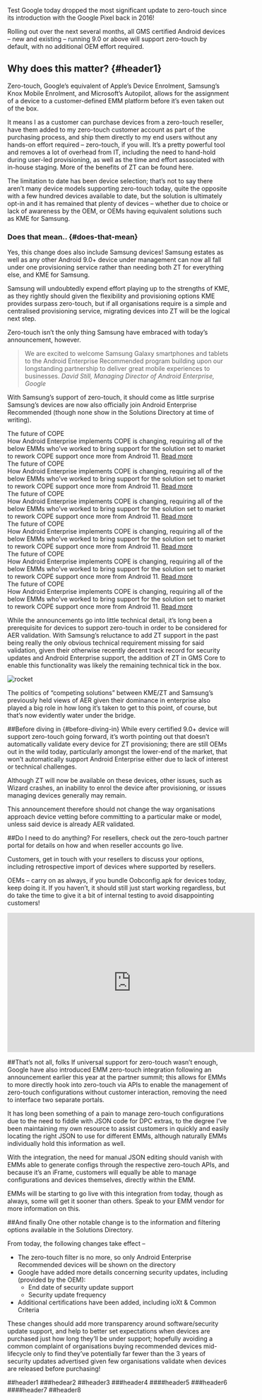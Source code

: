 Test Google today dropped the most significant update to zero-touch since its introduction with the Google Pixel back in 2016!

Rolling out over the next several months, all GMS certified Android devices – new and existing – running 9.0 or above will support zero-touch by default, with no additional OEM effort required.

## Why does this matter? {#header1}
Zero-touch, Google’s equivalent of Apple’s Device Enrolment, Samsung’s Knox Mobile Enrolment, and Microsoft’s Autopilot, allows for the assignment of a device to a customer-defined EMM platform before it’s even taken out of the box.

It means I as a customer can purchase devices from a zero-touch reseller, have them added to my zero-touch customer account as part of the purchasing process, and ship them directly to my end users without any hands-on effort required – zero-touch, if you will. It’s a pretty powerful tool and removes a lot of overhead from IT, including the need to hand-hold during user-led provisioning, as well as the time and effort associated with in-house staging. More of the benefits of ZT can be found here.

The limitation to date has been device selection; that’s not to say there aren’t many device models supporting zero-touch today, quite the opposite with a few hundred devices available to date, but the solution is ultimately opt-in and it has remained that plenty of devices – whether due to choice or lack of awareness by the OEM, or OEMs having equivalent solutions such as KME for Samsung.

### Does that mean.. {#does-that-mean}
Yes, this change does also include Samsung devices! Samsung estates as well as any other Android 9.0+ device under management can now all fall under one provisioning service rather than needing both ZT for everything else, and KME for Samsung.

Samsung will undoubtedly expend effort playing up to the strengths of KME, as they rightly should given the flexibility and provisioning options KME provides surpass zero-touch, but if all organisations require is a simple and centralised provisioning service, migrating devices into ZT will be the logical next step.

Zero-touch isn’t the only thing Samsung have embraced with today’s announcement, however.

> We are excited to welcome Samsung Galaxy smartphones and tablets to the Android Enterprise Recommended program building upon our longstanding partnership to deliver great mobile experiences to businesses.
> <cite> David Still, Managing Director of Android Enterprise, Google </cite>

With Samsung’s support of zero-touch, it should come as little surprise Samsung’s devices are now also officially join Android Enterprise Recommended (though none show in the Solutions Directory at time of writing).

<div class="callout callout-warning">
	<div class="callout-heading">The future of COPE</div>
	How Android Enterprise implements COPE is changing, requiring all of the below EMMs who’ve worked to bring support for the solution set to market to rework COPE support once more from Android 11.
	<a href="/2020/02/android-enterprise-in-11-google-reduces-visibility-and-control-with-cope-to-bolster-privacy/">Read more</a>
</div>

<div class="callout callout-danger">
	<div class="callout-heading">The future of COPE</div>
	How Android Enterprise implements COPE is changing, requiring all of the below EMMs who’ve worked to bring support for the solution set to market to rework COPE support once more from Android 11.
	<a href="/2020/02/android-enterprise-in-11-google-reduces-visibility-and-control-with-cope-to-bolster-privacy/">Read more</a>
</div>

<div class="callout callout-info">
	<div class="callout-heading">The future of COPE</div>
	How Android Enterprise implements COPE is changing, requiring all of the below EMMs who’ve worked to bring support for the solution set to market to rework COPE support once more from Android 11.
	<a href="/2020/02/android-enterprise-in-11-google-reduces-visibility-and-control-with-cope-to-bolster-privacy/">Read more</a>
</div>

<div class="callout callout-success">
	<div class="callout-heading">The future of COPE</div>
	How Android Enterprise implements COPE is changing, requiring all of the below EMMs who’ve worked to bring support for the solution set to market to rework COPE support once more from Android 11.
	<a href="/2020/02/android-enterprise-in-11-google-reduces-visibility-and-control-with-cope-to-bolster-privacy/">Read more</a>
</div>

<div class="callout callout-primary">
	<div class="callout-heading">The future of COPE</div>
	How Android Enterprise implements COPE is changing, requiring all of the below EMMs who’ve worked to bring support for the solution set to market to rework COPE support once more from Android 11.
	<a href="/2020/02/android-enterprise-in-11-google-reduces-visibility-and-control-with-cope-to-bolster-privacy/">Read more</a>
</div>

<div class="callout callout-dark">
	<div class="callout-heading">The future of COPE</div>
	How Android Enterprise implements COPE is changing, requiring all of the below EMMs who’ve worked to bring support for the solution set to market to rework COPE support once more from Android 11.
	<a href="/2020/02/android-enterprise-in-11-google-reduces-visibility-and-control-with-cope-to-bolster-privacy/">Read more</a>
</div>

While the announcements go into little technical detail, it’s long been a prerequisite for devices to support zero-touch in order to be considered for AER validation. With Samsung’s reluctance to add ZT support in the past being really the only obvious technical requirement missing for said validation, given their otherwise recently decent track record for security updates and Android Enterprise support, the addition of ZT in GMS Core to enable this functionality was likely the remaining technical tick in the box.

![rocket](https://media.timeout.com/images/105653190/image.jpg)

The politics of “competing solutions” between KME/ZT and Samsung’s previously held views of AER given their dominance in enterprise also played a big role in how long it’s taken to get to this point, of course, but that’s now evidently water under the bridge.

##Before diving in {#before-diving-in}
While every certified 9.0+ device will support zero-touch going forward, it’s worth pointing out that doesn’t automatically validate every device for ZT provisioning; there are still OEMs out in the wild today, particularly amongst the lower-end of the market, that won’t automatically support Android Enterprise either due to lack of interest or technical challenges.

Although ZT will now be available on these devices, other issues, such as Wizard crashes, an inability to enrol the device after provisioning, or issues managing devices generally may remain.

This announcement therefore should not change the way organisations approach device vetting before committing to a particular make or model, unless said device is already AER validated.

##Do I need to do anything?
For resellers, check out the zero-touch partner portal for details on how and when reseller accounts go live.

Customers, get in touch with your resellers to discuss your options, including retrospective import of devices where supported by resellers.

OEMs – carry on as always, if you bundle Oobconfig.apk for devices today, keep doing it. If you haven’t, it should still just start working regardless, but do take the time to give it a bit of internal testing to avoid disappointing customers!

<iframe width="560" height="315" src="https://www.youtube.com/embed/OP-Szl2nPEc" frameborder="0" allow="accelerometer; autoplay; clipboard-write; encrypted-media; gyroscope; picture-in-picture" allowfullscreen></iframe>

##That’s not all, folks
If universal support for zero-touch wasn’t enough, Google have also introduced EMM zero-touch integration following an announcement earlier this year at the partner summit; this allows for EMMs to more directly hook into zero-touch via APIs to enable the management of zero-touch configurations without customer interaction, removing the need to interface two separate portals.

It has long been something of a pain to manage zero-touch configurations due to the need to fiddle with JSON code for DPC extras, to the degree I’ve been maintaining my own resource to assist customers in quickly and easily locating the right JSON to use for different EMMs, although naturally EMMs individually hold this information as well.

With the integration, the need for manual JSON editing should vanish with EMMs able to generate configs through the respective zero-touch APIs, and because it’s an iFrame, customers will equally be able to manage configurations and devices themselves, directly within the EMM.

EMMs will be starting to go live with this integration from today, though as always, some will get it sooner than others. Speak to your EMM vendor for more information on this.

##And finally
One other notable change is to the information and filtering options available in the Solutions Directory.

From today, the following changes take effect –

* The zero-touch filter is no more, so only Android Enterprise Recommended devices will be shown on the directory
* Google have added more details concerning security updates, including (provided by the OEM):
  * End date of security update support
  * Security update frequency
* Additional certifications have been added, including ioXt & Common Criteria

These changes should add more transparency around software/security update support, and help to better set expectations when devices are purchased just how long they’ll be under support; hopefully avoiding a common complaint of organisations buying recommended devices mid-lifecycle only to find they’ve potentially far fewer than the 3 years of security updates advertised given few organisations validate when devices are released before purchasing!

##header1
###hedear2
##header3
###header4
####header5
###header6
####header7
##header8

